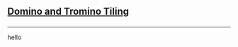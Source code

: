 <h2><a href="https://leetcode.com/problems/domino-and-tromino-tiling/submissions/864891224/">Domino and Tromino Tiling</a></h2><h3></h3><hr>hello